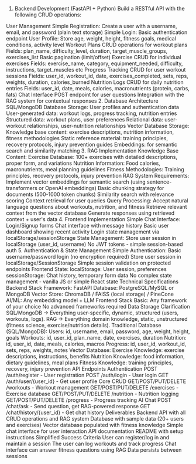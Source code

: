 
1. Backend Development (FastAPI + Python)
Build a RESTful API with the following CRUD operations:

User Management
Simple Registration: Create a user with a username, email, and password (plain text storage)
Simple Login: Basic authentication endpoint
User Profile: Store age, weight, height, fitness goals, medical conditions, activity level
Workout Plans
CRUD operations for workout plans
Fields: plan_name, difficulty_level, duration, target_muscle_groups, exercises_list
Basic pagination (limit/offset)
Exercise
CRUD for individual exercises
Fields: exercise_name, category, equipment_needed, difficulty, instructions, target_muscles etc
Progress Tracking
CRUD for user workout sessions
Fields: user_id, workout_id, date, exercises_completed, sets, reps, weights, duration, calories_burned
Nutrition Logs
CRUD for daily nutrition entries
Fields: user_id, date, meals, calories, macronutrients (protein, carbs, fats)
Chat Interface
POST endpoint for user questions
Integration with the RAG system for contextual responses
2. Database Architecture
SQL/MongoDB Database Storage:
User profiles and authentication data
User-generated data: workout logs, progress tracking, nutrition entries
Structured data: workout plans, user preferences
Relational data: user-workout relationships, user-nutrition relationships
Vector Database Storage:
Knowledge base content: exercise descriptions, nutrition information, fitness methodologies
Static reference material: training principles, recovery protocols, injury prevention guides
Embeddings: for semantic search and similarity matching
3. RAG Implementation
Knowledge Base Content:
Exercise Database: 100+ exercises with detailed descriptions, proper form, and variations
Nutrition Information: Food calories, macronutrients, meal planning guidelines
Fitness Methodologies: Training principles, recovery protocols, injury prevention
RAG System Requirements:
Implement vector embeddings for semantic search (using sentence-transformers or OpenAI embeddings)
Basic chunking strategy for documents (500-1000 token chunks)
Similarity search with relevance scoring
Context retrieval for user queries
Query Processing:
Accept natural language questions about workouts, nutrition, and fitness
Retrieve relevant context from the vector database
Generate responses using retrieved context + user's data
4. Frontend Implementation
Simple Chat Interface:
Login/Signup forms
Chat interface with message history
Basic user dashboard showing recent activity
Login state management via localStorage/sessionStorage
State Management:
Store user session in localStorage (user_id, username)
No JWT tokens - simple session-based auth
5. Authentication & State Management
Simple Authentication:
Basic username/password login (no encryption required)
Store user session in localStorage/SessionStorage
Simple session validation on protected endpoints
Frontend State:
localStorage: User session, preferences
sessionStorage: Chat history, temporary form data
No complex state management - vanilla JS or simple React state
Technical Specifications
Backend Stack
Framework: FastAPI
Database: PostgreSQL/MySQL or MongoDB
Vector Store: ChromaDB / FAISS (local storage) / PineCone
AI/ML: Any embedding model + LLM
Frontend Stack
Basic: Any framework of your choice
No advanced frameworks required
Data Storage Clarification
SQL/MongoDB → Everything user-specific, dynamic, structured (users, workouts, logs).
RAG → Everything domain knowledge, static, unstructured (fitness science, exercise/nutrition details).
Traditional Database (SQL/MongoDB):
Users: id, username, email, password, age, weight, height, goals
Workouts: id, user_id, plan_name, date, exercises, duration
Nutrition: id, user_id, date, meals, calories, macros
Progress: id, user_id, workout_id, sets, reps, weights, notes
Vector Database:
Exercise Knowledge: exercise descriptions, instructions, benefits
Nutrition Knowledge: food information, dietary guidelines, meal plans
Fitness Knowledge: training principles, recovery, injury prevention
API Endpoints
Authentication
POST /auth/register - User registration
POST /auth/login - User login
GET /auth/user/{user_id} - Get user profile
Core CRUD
GET/POST/PUT/DELETE /workouts - Workout management
GET/POST/PUT/DELETE /exercises - Exercise database
GET/POST/PUT/DELETE /nutrition - Nutrition logging
GET/POST/PUT/DELETE /progress - Progress tracking
AI Chat
POST /chat/ask - Send question, get RAG-powered response
GET /chat/history/{user_id} - Get chat history
Deliverables
Backend API with all CRUD operations and RAG system
Database with sample data (20+ users and exercises)
Vector database populated with fitness knowledge
Simple chat interface for user interaction
API documentation
README with setup instructions
Simplified Success Criteria
User can register/log in and maintain a session
The user can log workouts and track progress
Chat interface can answer fitness questions using RAG
Data persists between sessions